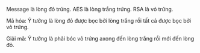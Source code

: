 Message là lòng đỏ trứng.
AES là lòng trắng trứng.
RSA là vỏ trứng.

Mã hóa:
Ý tưởng là lòng đỏ được bọc bởi lòng trắng rồi tất cả được bọc bởi vỏ trứng.

Giải mã:
Ý tưởng là phải bóc vỏ trứng axong đến lòng trắng rồi mới đến lòng đỏ.
